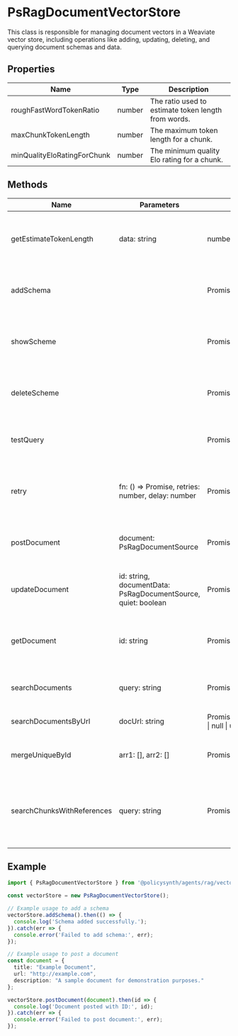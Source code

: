 # PsRagDocumentVectorStore

This class is responsible for managing document vectors in a Weaviate vector store, including operations like adding, updating, deleting, and querying document schemas and data.

## Properties

| Name                            | Type    | Description                                           |
|---------------------------------|---------|-------------------------------------------------------|
| roughFastWordTokenRatio         | number  | The ratio used to estimate token length from words.   |
| maxChunkTokenLength             | number  | The maximum token length for a chunk.                 |
| minQualityEloRatingForChunk     | number  | The minimum quality Elo rating for a chunk.           |

## Methods

| Name                        | Parameters                                  | Return Type                  | Description                                      |
|-----------------------------|---------------------------------------------|------------------------------|--------------------------------------------------|
| getEstimateTokenLength      | data: string                                | number                       | Estimates the token length of the provided data. |
| addSchema                   |                                             | Promise<void>                | Adds a schema to the Weaviate client.            |
| showScheme                  |                                             | Promise<void>                | Shows the current schema in the Weaviate client. |
| deleteScheme                |                                             | Promise<void>                | Deletes a schema from the Weaviate client.       |
| testQuery                   |                                             | Promise<any>                 | Tests a query against the Weaviate client.       |
| retry                       | fn: () => Promise<T>, retries: number, delay: number | Promise<T> | Retries a function based on the specified parameters. |
| postDocument                | document: PsRagDocumentSource              | Promise<string \| undefined> | Posts a document to the Weaviate client.         |
| updateDocument              | id: string, documentData: PsRagDocumentSource, quiet: boolean | Promise<any> | Updates a document in the Weaviate client.       |
| getDocument                 | id: string                                  | Promise<PsRagDocumentSource> | Retrieves a document by ID from the Weaviate client. |
| searchDocuments             | query: string                               | Promise<PsRagDocumentSourceGraphQlResponse> | Searches documents based on a query.            |
| searchDocumentsByUrl        | docUrl: string                              | Promise<PsRagDocumentSourceGraphQlResponse \| null \| undefined> | Searches documents by URL. |
| mergeUniqueById             | arr1: [], arr2: []                          | Promise<any[]>               | Merges two arrays and filters out duplicates.    |
| searchChunksWithReferences  | query: string                               | Promise<PsRagChunk[]>        | Searches for document chunks with references based on a query. |

## Example

```typescript
import { PsRagDocumentVectorStore } from '@policysynth/agents/rag/vectorstore/ragDocument.js';

const vectorStore = new PsRagDocumentVectorStore();

// Example usage to add a schema
vectorStore.addSchema().then(() => {
  console.log('Schema added successfully.');
}).catch(err => {
  console.error('Failed to add schema:', err);
});

// Example usage to post a document
const document = {
  title: "Example Document",
  url: "http://example.com",
  description: "A sample document for demonstration purposes."
};

vectorStore.postDocument(document).then(id => {
  console.log('Document posted with ID:', id);
}).catch(err => {
  console.error('Failed to post document:', err);
});
```